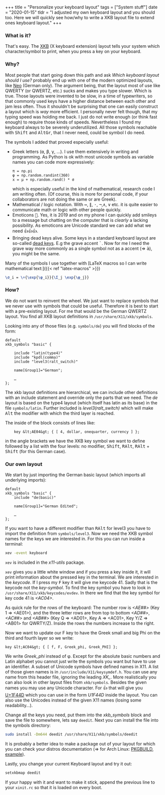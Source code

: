+++
title = "Personalize your keyboard layout"
tags = ["System stuff"]
date = "2020-01-15"
tldr = "I adjusted my own keyboard layout and you should too. Here we will quickly see how/why to write a XKB layout file to extend ones keyboard layout."
+++

### What is it?

That's easy. The [XKB](https://w.wiki/DWZ) (X keyboard extension) layout tells your system which character/symbol to
print, when you press a key on your keyboard.

### Why?

Most people that start going down this path and ask _Which keyboard layout
should I use?_ probably end up with one of the modern optimized layouts,
like [Neo](https://w.wiki/DWJ) (German only). The argument being, that
the layout most of use like QWERTY (or QWERTZ, etc.) sucks and makes you type
slower. Which is true. Those layouts were invented to be slow, in a time of
typewriters, so that commonly used keys have a higher distance between each
other and jam less often. Thus it shouldn't be surprising that one can easily
construct a layout which is _way_ more efficient. I personally never felt
though, that my typing speed was holding me back. I just do not write enough
(or think fast enough) to require those kinds of speeds. Nevertheless I found my
keyboard always to be severely underutilized. All those symbols reachable with
<kbd>Shift</kbd> and <kbd>AltGr</kbd>, that I never need, could be symbol I do
need.

The symbols I added that proved especially useful:


-   Greek letters (<kbd>α</kbd>, <kbd>β</kbd>, <kbd>γ</kbd>, …). I use them
    extensively in writing and programming. As Python is ok with most
    unicode symbols as variable names you can code more expressively:
    ```py3
    π = np.pi
    φ = np.random.randint(360)
    x = μ + np.random.rand() * σ
    ```
    which is especially useful in the kind of mathematical, research code I
    am writing often. (Of course, this is more for personal code, if your
    collaborators are not doing the same or are Greek).
-   Mathematical / logic notation. With <kbd>⇔</kbd>, <kbd>∥</kbd>,
    <kbd>·</kbd>, <kbd>¬</kbd>,<kbd>∧</kbd>, <kbd>∨</kbd> etc. it is quite
    easier to communicate math or logic with other people quickly.
-   Emoticons <kbd>🤷</kbd>. Yes, it is 2019 and on my phone I can quickly
    add smileys to a message but chatting on the computer that is
    _clearly_ a lacking possibility. As emoticons are Unicode
    standard we can add what we need <kbd>👍👍👍</kbd>.
-   Bringing dead keys alive. Some keys in a standard keyboard layout are
    so-called <a href="https://w.wiki/DWX">dead keys</a>. E.g the grave
    accent <kbd>`</kbd>. Now for me I need the grave way more commonly as a
    single symbol not as a accent (⇒ <kbd>à</kbd>), you might be the same.

Many of the symbols I use together with
[LaTeX macros so I can write mathematical text:]({{< ref "latex-macros" >}})

```latex
\σ_i = \÷{\exp{\φ_i}}{\Σ_j \exp{\φ_j}}
```

### How?

We do not want to reinvent the wheel. We just want to replace symbols that we
never use with symbols that could be useful. Therefore it is best to start
with a pre-existing layout. For me that would be the German QWERTZ layout. You
find all XKB layout definitions in `/usr/share/X11/xkb/symbols`.

Looking into any of those files (e.g. `symbols/de`) you will find
blocks of the form:

```
default
xkb_symbols "basic" {

    include "latin(type4)"
    include "kpdl(comma)"
    include "level3(ralt_switch)"

    name[Group1]="German";

    …
};
```

The xkb layout definitions are hierarchical, we can include other definitions
with an include statement and override only the parts that we need. The _de_
layout is based on the type4 layout (which itself has latin as its base) in the
file `symbols/latin`. Further included is <var>level3(ralt_switch)</var>
which will make <kbd>Alt</kbd> the modifier with which the third layer is
reached.

The inside of the block consists of lines like:

```
    key &lt;AE04&gt; { [ 4, dollar, onequarter, currency ] };
```

in the angle brackets we have the XKB key symbol we want to define followed
by a list with the four levels: no modifier, <kbd>Shift</kbd>, <kbd>RAlt</kbd>,
<kbd>RAlt</kbd> + <kbd>Shift</kbd> (for this German case).


### Our own layout

We start by just importing the German basic layout (which imports all
underlying imports):

```
default
xkb_symbols "basic" {
    include "de(basic)"

    name[Group1]="German Edited";

    …
};
```

If you want to have a different modifier than <kbd>RAlt</kbd> for level3 you
have to import the definition from `symbols/level3`. Now we need the
XKB symbol names for the keys we are interested in. For this you can run inside
a terminal:

```bash
xev -event keyboard
```

`xev` is included in the _x11-utils_ package.

`xev` gives you a little white window and if you press a key inside
it, it will print information about the pressed  key in the terminal. We are
interested in the _keycode_. If I press my <kbd>F</kbd> key it will
give me keycode 41. Sadly that is the keycode not the _key-symbol_. To
find the key symbol you have to look in `/usr/share/X11/xkb/keycodes/evdev`.
In there we find that the key symbol for key code 41 is <var>&lt;AC04&gt;</var>.

As quick rule for the rows of the keyboard: The number row is <var>&lt;AE##&gt;</var>
(Key 1 ⇒ &lt;AE01&gt;), and the three letter rows are from top to bottom
<var>&lt;AD##&gt;</var>,  <var>&lt;AC##&gt;</var> and <var>&lt;AB##&gt;</var>
(Key Q ⇒ &lt;AD01&gt;, Key A ⇒ &lt;AC01&gt;, Key Y/Z ⇒ &lt;AB01&gt; for QWRTY/Z).
Inside the rows the numbers increase to the right.

Now we want to update our F key to have the Greek small and big Phi on the third
and fourth layer so we write:

```
key &lt;AC04&gt; { [ f, F, Greek_phi, Greek_PHI] };
```

We write <var>Greek_phi</var> instead of φ. Except for the absolute basic numbers
and Latin alphabet you cannot just write the symbols you want but have to use an
identifier. A subset of Unicode symbols have defined names in X11. A list of
those given names is in `/usr/include/X11/keysymdef.h`.
You can use any name from this header file, ignoring the leading _XK\__.
More realistically you can also look in other layout files from `xkb/symbols`.
Besides the given names you may use any Unicode character. For 👍 that will
give you [U+1F44D](https://unicode-table.com/en/1F44D/) which you can
use in the form <var>U1F44D</var> inside the layout. You can also use the Unicodes
instead of the given X11 names (losing some readability…).

Change all the keys you need, put them into the _xkb_symbols_ block and
save the file to somewhere, lets say `deedit`. Next you can install the file into the symbols
directory:

```bash
sudo install -Dm644 deedit /usr/share/X11/xkb/symbols/deedit
```

It is probably a better idea to make a package out of your layout for which
you can check your distros documentation (⇒ for Arch Linux: [PKGBUILD](https://wiki.archlinux.org/index.php/PKGBUILD),
[example](https://github.com/morris-frank/xkb-demod/blob/master/PKGBUILD)).

Lastly, you change your current Keyboard layout and try it out:

```bash
setxkbmap deedit
```

If your happy with it and want to make it stick, append the previous line to
your `xinit.rc` so that it is loaded on every boot.
